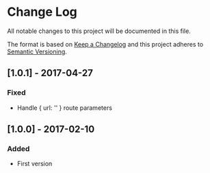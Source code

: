 # Change Log
All notable changes to this project will be documented in this file.

The format is based on [Keep a Changelog](http://keepachangelog.com/)
and this project adheres to [Semantic Versioning](http://semver.org/).

## [1.0.1] - 2017-04-27
### Fixed
- Handle { url: '' } route parameters

## [1.0.0] - 2017-02-10
### Added
- First version
